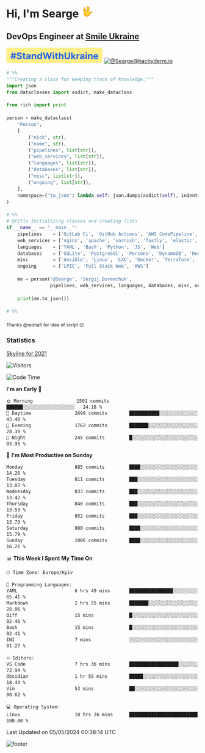 # Hi, I'm Searge <img src="images/vulcan.webp" style="display: inline-block; margin: 0; height: 2rem" alt="Vulcan salute" />

## DevOps Engineer at [Smile Ukraine](https://smile-ukraine.com/en)

[![Stand With Ukraine](https://raw.githubusercontent.com/vshymanskyy/StandWithUkraine/main/badges/StandWithUkraine.svg)](https://stand-with-ukraine.pp.ua)
<a rel="me" href="https://hachyderm.io/@Searge">![@Searge@hachyderm.io](https://img.shields.io/badge/-@Searge-%232B90D9?logo=mastodon&logoColor=white)</a>

```python
# %%
"""Creating a class for keeping track of knowledge."""
import json
from dataclasses import asdict, make_dataclass

from rich import print

person = make_dataclass(
    "Person",
    [
        ("nick", str),
        ("name", str),
        ("pipelines", list[str]),
        ("web_services", list[str]),
        ("languages", list[str]),
        ("databases", list[str]),
        ("misc", list[str]),
        ("ongoing", list[str]),
    ],
    namespace={"to_json": lambda self: json.dumps(asdict(self), indent=4)},
)

# %%
# @title Initializing classes and creating lists
if __name__ == "__main__":
    pipelines    = ['GitLab Ci', 'GitHub Actions', 'AWS CodePipeline', 'Jenkins']
    web_services = ['nginx', 'apache', 'varnish', 'fastly', 'elastic', 'solr']
    languages    = ['YAML', 'Bash', 'Python', 'JS', 'Web']
    databases    = ['SQLite', 'PostgreSQL', 'Percona', 'DynamoDB', 'Redis']
    misc         = ['Ansible', 'Linux', 'LXC', 'Docker', 'Terraform', 'AWS']
    ongoing      = ['LPIC', 'Full Stack Web', 'AWS']

    me = person('@Searge', 'Sergij Boremchuk',
                pipelines, web_services, languages, databases, misc, ongoing)

    print(me.to_json())

# %%

```

<sub>Thanks @rednafi for idea of script :wink:</sub>

### Statistics

[Skyline for 2021](https://skyline.github.com/Searge/2021)

![Visitors](https://komarev.com/ghpvc/?username=searge&label=Profile%20views&color=0e75b6&style=flat) 
<!--START_SECTION:waka-->
![Code Time](http://img.shields.io/badge/Code%20Time-2%2C469%20hrs%203%20mins-blue)

**I'm an Early 🐤** 

```text
🌞 Morning                1501 commits        ██████░░░░░░░░░░░░░░░░░░░   24.18 % 
🌆 Daytime                2699 commits        ███████████░░░░░░░░░░░░░░   43.48 % 
🌃 Evening                1762 commits        ███████░░░░░░░░░░░░░░░░░░   28.39 % 
🌙 Night                  245 commits         █░░░░░░░░░░░░░░░░░░░░░░░░   03.95 % 
```
📅 **I'm Most Productive on Sunday** 

```text
Monday                   885 commits         ████░░░░░░░░░░░░░░░░░░░░░   14.26 % 
Tuesday                  811 commits         ███░░░░░░░░░░░░░░░░░░░░░░   13.07 % 
Wednesday                833 commits         ███░░░░░░░░░░░░░░░░░░░░░░   13.42 % 
Thursday                 840 commits         ███░░░░░░░░░░░░░░░░░░░░░░   13.53 % 
Friday                   852 commits         ███░░░░░░░░░░░░░░░░░░░░░░   13.73 % 
Saturday                 980 commits         ████░░░░░░░░░░░░░░░░░░░░░   15.79 % 
Sunday                   1006 commits        ████░░░░░░░░░░░░░░░░░░░░░   16.21 % 
```


📊 **This Week I Spent My Time On** 

```text
🕑︎ Time Zone: Europe/Kyiv

💬 Programming Languages: 
YAML                     6 hrs 49 mins       ████████████████░░░░░░░░░   65.41 % 
Markdown                 2 hrs 55 mins       ███████░░░░░░░░░░░░░░░░░░   28.06 % 
Diff                     15 mins             █░░░░░░░░░░░░░░░░░░░░░░░░   02.46 % 
Bash                     15 mins             █░░░░░░░░░░░░░░░░░░░░░░░░   02.41 % 
INI                      7 mins              ░░░░░░░░░░░░░░░░░░░░░░░░░   01.27 % 

🔥 Editors: 
VS Code                  7 hrs 36 mins       ██████████████████░░░░░░░   72.94 % 
Obsidian                 1 hr 55 mins        █████░░░░░░░░░░░░░░░░░░░░   18.44 % 
Vim                      53 mins             ██░░░░░░░░░░░░░░░░░░░░░░░   08.62 % 

💻 Operating System: 
Linux                    10 hrs 26 mins      █████████████████████████   100.00 % 
```


 Last Updated on 05/05/2024 00:38:14 UTC
<!--END_SECTION:waka-->

![footer](https://capsule-render.vercel.app/api?type=waving&color=gradient&customColorList=14,21&height=82&section=footer)
